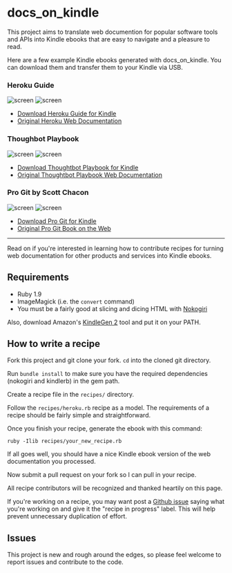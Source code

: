 # docs_on_kindle

This project aims to translate web documention for popular software tools and
APIs into Kindle ebooks that are easy to navigate and a pleasure to read.


Here are a few example Kindle ebooks generated with docs_on_kindle.
You can download them and transfer them to your Kindle via USB.

### Heroku Guide

![screen](https://github.com/danchoi/docs_on_kindle/raw/master/screenshots/toc-sm.gif)
![screen](https://github.com/danchoi/docs_on_kindle/raw/master/screenshots/article-sm.gif)

* [Download Heroku Guide for Kindle][heroku-mobi]
* [Original Heroku Web Documentation][heroku-web]

[heroku-mobi]:https://github.com/danchoi/docs_on_kindle/raw/master/mobi/heroku-guide.2012-01-20.mobi
[heroku-web]:http://devcenter.heroku.com/categories/getting-started

### Thoughbot Playbook

![screen](https://github.com/danchoi/docs_on_kindle/raw/master/screenshots/thoughtbot-toc-sm.gif)
![screen](https://github.com/danchoi/docs_on_kindle/raw/master/screenshots/thoughtbot-article-sm.gif)

* [Download Thoughtbot Playbook for Kindle][thoughtbot-mobi]
* [Original Thoughtbot Playbook Web Documentation][thoughtbot-web]

[thoughtbot-mobi]:https://github.com/danchoi/docs_on_kindle/raw/master/mobi/thoughtbot_playbook-guide.2012-01-20.mobi
[thoughtbot-web]:http://playbook.thoughtbot.com/

### Pro Git by Scott Chacon

![screen](https://github.com/danchoi/docs_on_kindle/raw/master/screenshots/progit-toc-sm.gif)
![screen](https://github.com/danchoi/docs_on_kindle/raw/master/screenshots/progit-article-sm.gif)

* [Download Pro Git for Kindle][progit-mobi]
* [Original Pro Git Book on the Web][progit-web]

[progit-mobi]:https://github.com/downloads/danchoi/docs_on_kindle/pro_git.2012-01-21.mobi
[progit-web]:http://progit.org/book/

* * *

Read on if you're interested in learning how to contribute recipes for turning
web documentation for other products and services into Kindle ebooks.

## Requirements

* Ruby 1.9
* ImageMagick (i.e. the `convert` command)
* You must be a fairly good at slicing and dicing HTML with [Nokogiri][nokogiri] 

[nokogiri]:http://nokogiri.org/

Also, download Amazon's [KindleGen 2][kindlegen] tool and put it on your PATH.

[kindlegen]:http://www.amazon.com/gp/feature.html?ie=UTF8&docId=1000234621

## How to write a recipe

Fork this project and git clone your fork. `cd` into the cloned git
directory.

Run `bundle install` to make sure you have the required dependencies
(nokogiri and kindlerb) in the gem path.

Create a recipe file in the `recipes/` directory.

Follow the `recipes/heroku.rb` recipe as a model. The requirements of a recipe
should be fairly simple and straightforward.

Once you finish your recipe, generate the ebook with this command:

    ruby -Ilib recipes/your_new_recipe.rb

If all goes well, you should have a nice Kindle ebook version of the web
documentation you processed.

Now submit a pull request on your fork so I can pull in your recipe.

All recipe contributors will be recognized and thanked heartily on this page.

If you're working on a recipe, you may want post a [Github issue][issues]
saying what you're working on and give it the "recipe in progress"
label. This will help prevent unnecessary duplication of effort.

[issues]:https://github.com/danchoi/docs_on_kindle/issues


## Issues

This project is new and rough around the edges, so please feel welcome to
report issues and contribute to the code. 

